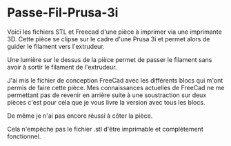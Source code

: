 Passe-Fil-Prusa-3i
==================

Voici les fichiers STL et Freecad d'une pièce à imprimer via une 
imprimante 3D. Cette pièce se clipse sur le cadre d'une Prusa 3i
et permet alors de guider le filament vers l'extrudeur. 

Une lumière sur le dessus de la pièce permet de passer le filament
sans avoir à sortir le filament de l'extrudeur. 

J'ai mis le fichier de conception FreeCad avec les différents blocs
qui m'ont permis de faire cette pièce. Mes connaissances actuelles 
de FreeCad ne me permettant pas de revenir en arrière suite à une 
soustraction sur deux pièces c'est pour cela que je vous livre la
version avec tous les blocs.

De même je n'ai pas encore réussi à côter la pièce. 

Cela n'empêche pas le fichier .stl d'être imprimable et complètement
fonctionnel. 

